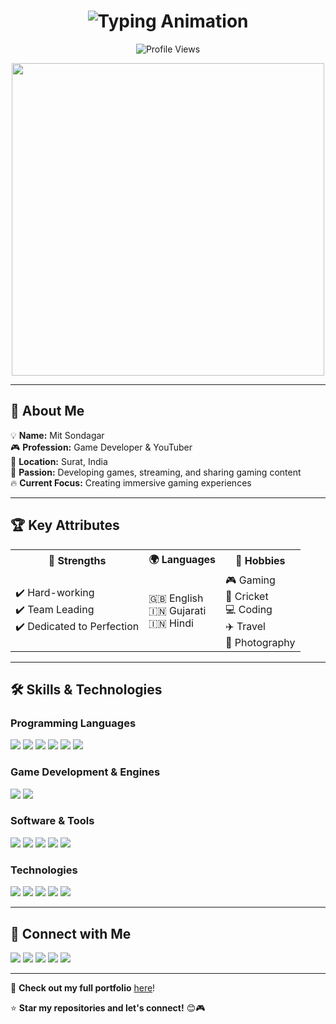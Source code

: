 <h1 align="center">
  <img src="https://readme-typing-svg.herokuapp.com?font=Fira+Code&size=30&pause=1000&color=36BCF7&center=true&vCenter=true&width=450&lines=Hi%2C+I'm+Mit+Sondagar!+%F0%9F%8E%AE%F0%9F%9A%80;Game+Developer+%7C+Gamer+%7C+YouTuber+%F0%9F%8E%A5" alt="Typing Animation" />
</h1>  

<p align="center">
  <img src="https://komarev.com/ghpvc/?username=SondagarMit&label=Profile%20Views&color=0e75b6&style=flat" alt="Profile Views" />
</p>

<p align="center">
  <img src="https://media.giphy.com/media/qgQUggAC3Pfv687qPC/giphy.gif" width="500" />
</p>

---

## 🌟 **About Me**  
💡 **Name:** Mit Sondagar  
🎮 **Profession:** Game Developer & YouTuber  
📍 **Location:** Surat, India  
🎯 **Passion:** Developing games, streaming, and sharing gaming content  
🔥 **Current Focus:** Creating immersive gaming experiences  

---

## 🏆 **Key Attributes**
<table>
  <tr>
    <th>💪 Strengths</th>
    <th>🌍 Languages</th>
    <th>🎯 Hobbies</th>
  </tr>
  <tr>
    <td>✔️ Hard-working<br>✔️ Team Leading<br>✔️ Dedicated to Perfection</td>
    <td>🇬🇧 English<br>🇮🇳 Gujarati<br>🇮🇳 Hindi</td>
    <td>🎮 Gaming<br>🏏 Cricket<br>💻 Coding<br>✈️ Travel<br>📸 Photography</td>
  </tr>
</table>

---

## 🛠 **Skills & Technologies**  

### **Programming Languages**  
<p align="left">
  <img src="https://img.shields.io/badge/C++-00599C?style=for-the-badge&logo=cplusplus&logoColor=white" />
  <img src="https://img.shields.io/badge/C%23-239120?style=for-the-badge&logo=c-sharp&logoColor=white" />
  <img src="https://img.shields.io/badge/JavaScript-F7DF1E?style=for-the-badge&logo=javascript&logoColor=black" />
  <img src="https://img.shields.io/badge/Python-3776AB?style=for-the-badge&logo=python&logoColor=white" />
  <img src="https://img.shields.io/badge/HTML5-E34F26?style=for-the-badge&logo=html5&logoColor=white" />
  <img src="https://img.shields.io/badge/CSS3-1572B6?style=for-the-badge&logo=css3&logoColor=white" />
</p>

### **Game Development & Engines**  
<p align="left">
  <img src="https://img.shields.io/badge/Unity-100000?style=for-the-badge&logo=unity&logoColor=white" />
  <img src="https://img.shields.io/badge/Unreal%20Engine-313131?style=for-the-badge&logo=unrealengine&logoColor=white" />
</p>

### **Software & Tools**  
<p align="left">
  <img src="https://img.shields.io/badge/Blender-F5792A?style=for-the-badge&logo=blender&logoColor=white" />
  <img src="https://img.shields.io/badge/Adobe%20Photoshop-31A8FF?style=for-the-badge&logo=adobephotoshop&logoColor=white" />
  <img src="https://img.shields.io/badge/Adobe%20Premiere%20Pro-9999FF?style=for-the-badge&logo=adobepremierepro&logoColor=white" />
  <img src="https://img.shields.io/badge/Visual%20Studio-5C2D91?style=for-the-badge&logo=visualstudio&logoColor=white" />
  <img src="https://img.shields.io/badge/Android%20Studio-3DDC84?style=for-the-badge&logo=androidstudio&logoColor=white" />
</p>

### **Technologies**  
<p align="left">
  <img src="https://img.shields.io/badge/Firebase-FFCA28?style=for-the-badge&logo=firebase&logoColor=white" />
  <img src="https://img.shields.io/badge/Google%20AdMob-EA4335?style=for-the-badge&logo=googleads&logoColor=white" />
  <img src="https://img.shields.io/badge/API-0089D6?style=for-the-badge" />
  <img src="https://img.shields.io/badge/AI%20Automation-FF69B4?style=for-the-badge" />
  <img src="https://img.shields.io/badge/Multiplayer-FF69B4?style=for-the-badge" />
</p>

---

## 🔗 **Connect with Me**  
<p align="left">
  <a href="https://www.linkedin.com/in/mit-sondagar/" target="blank"><img src="https://img.shields.io/badge/LinkedIn-0077B5?style=for-the-badge&logo=linkedin&logoColor=white" /></a>
  <a href="https://x.com/MitSondagar" target="blank"><img src="https://img.shields.io/badge/Twitter-1DA1F2?style=for-the-badge&logo=twitter&logoColor=white" /></a>
  <a href="https://github.com/SondagarMit" target="blank"><img src="https://img.shields.io/badge/GitHub-181717?style=for-the-badge&logo=github&logoColor=white" /></a>
  <a href="mailto:sondagarmit@example.com" target="blank"><img src="https://img.shields.io/badge/Email-D14836?style=for-the-badge&logo=gmail&logoColor=white" /></a>
  <a href="https://www.youtube.com/@GamingWithMitOfficial" target="blank"><img src="https://img.shields.io/badge/YouTube-FF0000?style=for-the-badge&logo=youtube&logoColor=white" /></a>
</p>

---

📌 **Check out my full portfolio** [here](https://sondagarmit.github.io/)!  

⭐ **Star my repositories and let's connect!** 😊🎮
